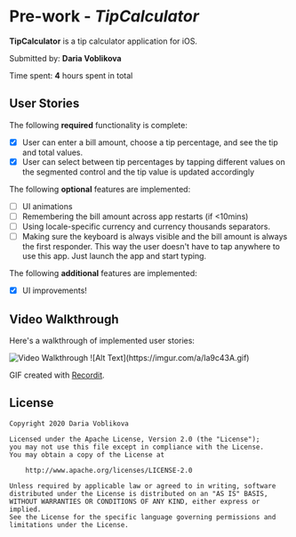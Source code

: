 # Pre-work - *TipCalculator*

**TipCalculator** is a tip calculator application for iOS.

Submitted by: **Daria Voblikova**

Time spent: **4** hours spent in total

## User Stories

The following **required** functionality is complete:

* [x] User can enter a bill amount, choose a tip percentage, and see the tip and total values.
* [x] User can select between tip percentages by tapping different values on the segmented control and the tip value is updated accordingly

The following **optional** features are implemented:

* [ ] UI animations
* [ ] Remembering the bill amount across app restarts (if <10mins)
* [ ] Using locale-specific currency and currency thousands separators.
* [ ] Making sure the keyboard is always visible and the bill amount is always the first responder. This way the user doesn't have to tap anywhere to use this app. Just launch the app and start typing.

The following **additional** features are implemented:

- [x] UI improvements!

## Video Walkthrough

Here's a walkthrough of implemented user stories:

<img src='https://imgur.com/a/Ia9c43A' title='Video Walkthrough' width='' alt='Video Walkthrough' />
![Alt Text](https://imgur.com/a/Ia9c43A.gif)

GIF created with [Recordit](http://www.recordit.co/).

## License

    Copyright 2020 Daria Voblikova

    Licensed under the Apache License, Version 2.0 (the "License");
    you may not use this file except in compliance with the License.
    You may obtain a copy of the License at

        http://www.apache.org/licenses/LICENSE-2.0

    Unless required by applicable law or agreed to in writing, software
    distributed under the License is distributed on an "AS IS" BASIS,
    WITHOUT WARRANTIES OR CONDITIONS OF ANY KIND, either express or implied.
    See the License for the specific language governing permissions and
    limitations under the License.
